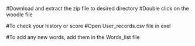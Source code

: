 #Download and extract the zip file to desired directory 
#Double click on the woodle file

#To check your history or score 
#Open User_records.csv file in exel

#To add any new words, add them in the Words_list file
